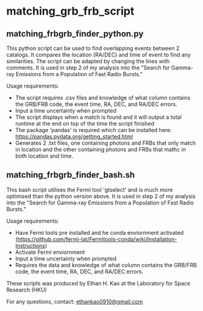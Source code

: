 # matching_grb_frb_script

## matching_frbgrb_finder_python.py ##
This python script can be used to find overlapping events between 2 catalogs. It compares the location (RA/DEC) and time of event to find any similarities.
The script can be adapted by changing the lines with comments. It is used in step 2 of my analysis into the "Search for Gamma-ray Emissions from a Population of Fast Radio Bursts."

Usage requirements:
- The script requires .csv files and knowledge of what column contains the GRB/FRB code, the event time, RA, DEC, and RA/DEC errors.
- Input a time uncertainty when prompted
- The script displays when a match is found and it will output a total runtime at the end on top of the time the script finished
- The package 'pandas' is required which can be installed here: https://pandas.pydata.org/getting_started.html
- Generates 2 .txt files, one containing photons and FRBs that only match in location and the other containing photons and FRBs that mathc in both location and time.



## matching_frbgrb_finder_bash.sh ##
This bash script utilises the Fermi tool 'gtselect' and is much more optimised than the python version above. It is used in step 2 of my analysis into the "Search for Gamma-ray Emissions from a Population of Fast Radio Bursts."

Usage requirements:
- Have Fermi tools pre installed and he conda enviornment activated (https://github.com/fermi-lat/Fermitools-conda/wiki/Installation-Instructions)
- Activate Fermi enviornment
- Input a time uncertainty when prompted
- Requires the data and knowledge of what column contains the GRB/FRB code, the event time, RA, DEC, and RA/DEC errors.



These scripts was produced by Ethan H. Kao at the Laboratory for Space Research (HKU)

For any questions, contact: ethankao0910@gmail.com
